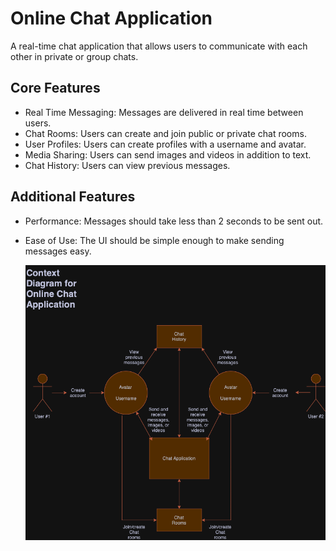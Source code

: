 # Online Chat Application

A real-time chat application that allows users to communicate with each other in private or group chats.

## Core Features

- Real Time Messaging: Messages are delivered in real time between users.
- Chat Rooms: Users can create and join public or private chat rooms.
- User Profiles: Users can create profiles with a username and avatar.
- Media Sharing: Users can send images and videos in addition to text.
- Chat History: Users can view previous messages.

## Additional Features

- Performance: Messages should take less than 2 seconds to be sent out.
- Ease of Use: The UI should be simple enough to make sending messages easy.

  ![Alt text](ContextDiagram_Groupproject.drawio.png "a title")
